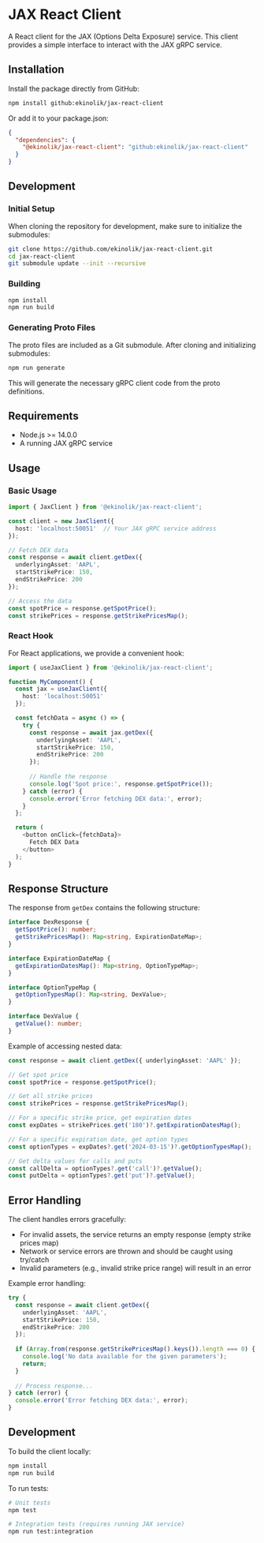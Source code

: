 # JAX React Client

A React client for the JAX (Options Delta Exposure) service. This client provides a simple interface to interact with the JAX gRPC service.

## Installation

Install the package directly from GitHub:

```bash
npm install github:ekinolik/jax-react-client
```

Or add it to your package.json:
```json
{
  "dependencies": {
    "@ekinolik/jax-react-client": "github:ekinolik/jax-react-client"
  }
}
```

## Development

### Initial Setup

When cloning the repository for development, make sure to initialize the submodules:

```bash
git clone https://github.com/ekinolik/jax-react-client.git
cd jax-react-client
git submodule update --init --recursive
```

### Building

```bash
npm install
npm run build
```

### Generating Proto Files

The proto files are included as a Git submodule. After cloning and initializing submodules:

```bash
npm run generate
```

This will generate the necessary gRPC client code from the proto definitions.

## Requirements

- Node.js >= 14.0.0
- A running JAX gRPC service

## Usage

### Basic Usage

```typescript
import { JaxClient } from '@ekinolik/jax-react-client';

const client = new JaxClient({
  host: 'localhost:50051'  // Your JAX gRPC service address
});

// Fetch DEX data
const response = await client.getDex({
  underlyingAsset: 'AAPL',
  startStrikePrice: 150,
  endStrikePrice: 200
});

// Access the data
const spotPrice = response.getSpotPrice();
const strikePrices = response.getStrikePricesMap();
```

### React Hook

For React applications, we provide a convenient hook:

```typescript
import { useJaxClient } from '@ekinolik/jax-react-client';

function MyComponent() {
  const jax = useJaxClient({
    host: 'localhost:50051'
  });

  const fetchData = async () => {
    try {
      const response = await jax.getDex({
        underlyingAsset: 'AAPL',
        startStrikePrice: 150,
        endStrikePrice: 200
      });
      
      // Handle the response
      console.log('Spot price:', response.getSpotPrice());
    } catch (error) {
      console.error('Error fetching DEX data:', error);
    }
  };

  return (
    <button onClick={fetchData}>
      Fetch DEX Data
    </button>
  );
}
```

## Response Structure

The response from `getDex` contains the following structure:

```typescript
interface DexResponse {
  getSpotPrice(): number;
  getStrikePricesMap(): Map<string, ExpirationDateMap>;
}

interface ExpirationDateMap {
  getExpirationDatesMap(): Map<string, OptionTypeMap>;
}

interface OptionTypeMap {
  getOptionTypesMap(): Map<string, DexValue>;
}

interface DexValue {
  getValue(): number;
}
```

Example of accessing nested data:

```typescript
const response = await client.getDex({ underlyingAsset: 'AAPL' });

// Get spot price
const spotPrice = response.getSpotPrice();

// Get all strike prices
const strikePrices = response.getStrikePricesMap();

// For a specific strike price, get expiration dates
const expDates = strikePrices.get('180')?.getExpirationDatesMap();

// For a specific expiration date, get option types
const optionTypes = expDates?.get('2024-03-15')?.getOptionTypesMap();

// Get delta values for calls and puts
const callDelta = optionTypes?.get('call')?.getValue();
const putDelta = optionTypes?.get('put')?.getValue();
```

## Error Handling

The client handles errors gracefully:

- For invalid assets, the service returns an empty response (empty strike prices map)
- Network or service errors are thrown and should be caught using try/catch
- Invalid parameters (e.g., invalid strike price range) will result in an error

Example error handling:

```typescript
try {
  const response = await client.getDex({
    underlyingAsset: 'AAPL',
    startStrikePrice: 150,
    endStrikePrice: 200
  });
  
  if (Array.from(response.getStrikePricesMap().keys()).length === 0) {
    console.log('No data available for the given parameters');
    return;
  }
  
  // Process response...
} catch (error) {
  console.error('Error fetching DEX data:', error);
}
```

## Development

To build the client locally:

```bash
npm install
npm run build
```

To run tests:

```bash
# Unit tests
npm test

# Integration tests (requires running JAX service)
npm run test:integration
``` 